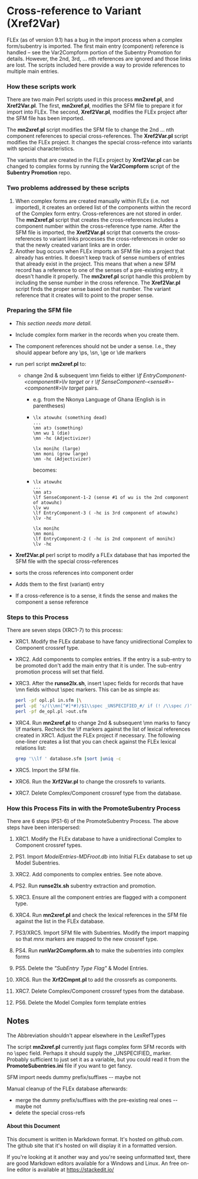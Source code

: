 # Cross-reference to Variant (Xref2Var)
FLEx (as of version 9.1) has a bug in the import process when a complex form/subentry is imported. The first main entry (component) reference is handled &ndash; see the Var2Compform portion of the Subentry Promotion for details. However, the 2nd, 3rd, ... nth references are ignored and those links are lost. The scripts included here provide a way to provide references to multiple main entries.

### How these scripts work

There are two main Perl scripts used in this process **mn2xref.pl**, and **Xref2Var.pl**. The first, **mn2xref.pl**, modifies the SFM file to prepare it for import into FLEx. The second, **Xref2Var.pl**, modifies the FLEx project after the SFM file has been imported.

The **mn2xref.pl** script modifies the SFM file to change the 2nd ... nth component references to  special cross-references. The  **Xref2Var.pl** script modifies the FLEx project. It changes the special cross-refence into variants with special characteristics.

The variants that are created in the FLEx project by **Xref2Var.pl** can be changed to complex forms by running the **Var2Compform** script of the **Subentry Promotion** repo.

### Two problems addressed by these scripts

1) When complex forms  are created manually within FLEx (i.e. not imported), it creates an ordered list of the components within the record of the Complex form entry. Cross-references are not stored in order.  The **mn2xref.pl** script that creates the cross-references includes a component number within the cross-reference type name. After the SFM file is imported, the **Xref2Var.pl**  script that converts the cross-references to variant links processes the cross-references in order so that the newly created variant links are in order.
2) Another bug occurs when FLEx imports an SFM file into a project that already has entries. It doesn't keep track of sense numbers of entries that already exist in the project. This means that when a new SFM record has a reference to one of the senses of a pre-existing entry, it doesn't handle it properly. The **mn2xref.pl** script handle this problem by including the sense number in the cross reference. The  **Xref2Var.pl**  script finds the proper sense based on that number. The variant reference that it creates will to point to the proper sense.

### Preparing the SFM file

* *This section needs more detail.*

* Include complex form marker in the records when you create them.

* The component references should not be under a sense. I.e., they should appear before any \\ps,  \\sn,  \\ge or  \\de markers

* run perl script **mn2xref.pl** to:
  * change 2nd & subsequent \mn fields to either *\lf EntryComponent-<component#>\lv target* or r *\lf SenseComponent-<sense#>-<component#>\lv target*  pairs.

    * e.g. from the Nkonya Language of Ghana (English is in  parentheses)

    * ````SFM (MDF)
      \lx atowuhɛ (something dead)
      ...
      \mn atɔ (something)
      \mn wu 1 (die)
      \mn -hɛ (Adjectivizer)
      
      \lx monihɛ (large)
      \mn moni (grow large)
      \mn -hɛ (Adjectivizer)
      ````
      becomes:

    * ````SFM (MDF)
      \lx atowuhɛ
      ...
      \mn atɔ
      \lf SenseComponent-1-2 (sense #1 of wu is the 2nd component of atowuhɛ)
      \lv wu
      \lf EntryComponent-3 ( -hɛ is 3rd component of atowuhɛ)
      \lv -hɛ
      
      \lx monihɛ
      \mn moni
      \lf EntryComponent-2 ( -hɛ is 2nd component of monihɛ)
      \lv -hɛ
      ````

*  **Xref2Var.pl**  perl script to modify a FLEx database that has imported the SFM file with the special cross-references

  * sorts the cross references into component order
  * Adds them to the first (variant) entry
  * If a cross-reference is to a sense, it finds the sense and makes the component a sense reference


### Steps to this Process

There are seven steps (XRC1-7) to this process:

- XRC1. Modify the FLEx database to have fancy unidirectional Complex to Component crossref type.

- XRC2. Add components to complex entries. If the entry is a sub-entry to be promoted don't add the main entry that it is under. The sub-entry promotion process will set that field.
- XRC3. After the **runse2lx.sh**, insert \spec fields for records that have \mn fields without \spec markers. This can be as simple as:

   ```bash
   perl -pf opl.pl in.sfm |\
   perl -pE 's/(\\mn[^#]*#)/$1\\spec _UNSPECIFIED_#/ if (! /\\spec /)' |\
   perl -pf de_opl.pl >out.sfm
   ```

- XRC4. Run **mn2xref.pl** to change 2nd & subsequent \mn marks to fancy \lf markers. Recheck the \lf markers against the list of lexical references created in XRC1. Adjust the FLEx project if necessary. The following one-liner creates a list that you can check against the FLEx lexical relations list:

   ```bash
   grep '\\lf ' database.sfm |sort |uniq -c
   ```
- XRC5. Import the SFM file.
- XRC6. Run the **Xrf2Var.pl** to change the crossrefs to variants.
- XRC7. Delete Complex/Component crossref type from the database.

### How this Process Fits in with the PromoteSubentry Process

There are 6 steps (PS1-6) of the PromoteSubentry Process. The above steps have been interspersed:

1. XRC1. Modify the FLEx database to have a unidirectional Complex to Component crossref types.

2. PS1. Import  *ModelEntries-MDFroot.db*  into Initial FLEx database to set up Model Subentries.

3. XRC2. Add components to complex entries. See note above.

4. PS2. Run **runse2lx.sh** subentry extraction and promotion.

5. XRC3. Ensure all the component entries are flagged with a component type.

6. XRC4. Run **mn2xref.pl** and check the lexical references in the SFM file against the list in the FLEx database.

7. PS3/XRC5. Import SFM file with Subentries. Modify the import mapping so that *mnx* markers are mapped to the new crossref type.

8. PS4. Run **runVar2Compform.sh** to make the subentries into complex forms

9. PS5. Delete the  *"SubEntry Type Flag"* & Model Entries.

10. XRC6. Run the **Xrf2Cmpnt.pl** to add the crossrefs as components.

11. XRC7. Delete Complex/Component crossref types from the database.

12. PS6. Delete the Model Complex form template entries

## Notes


The Abbreviation shouldn't appear elsewhere in the LexRefTypes

The script **mn2xref.pl** currently just flags complex form SFM records with no \spec field. Perhaps it should supply the \_UNSPECIFIED\_ marker. Probably sufficient to just set it as a variable, but you could read it from the **PromoteSubentries.ini** file if you want to get fancy.

SFM import needs dummy prefix/suffixes -- maybe not

Manual cleanup of the FLEx database afterwards:

* merge the dummy prefix/suffixes with the pre-existing real ones -- maybe not
* delete the special cross-refs

#### About this Document

This document is written in Markdown format. It's hosted on *github.com*. The github site that it's hosted on will display it in a formatted version.

If you're looking at it another way and you're seeing unformatted text, there are good Markdown editors available for a Windows and Linux. An free on-line editor is available at https://stackedit.io/
